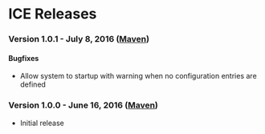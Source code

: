 # ICE Releases

### Version 1.0.1 - July 8, 2016 ([Maven](http://search.maven.org/#search%7Cga%7C1%7Cg%3A%22com.kik.config%22%20AND%20v%3A%221.0.1%22))

#### Bugfixes

  - Allow system to startup with warning when no configuration entries are defined

### Version 1.0.0 - June 16, 2016 ([Maven](http://search.maven.org/#search%7Cga%7C1%7Cg%3A%22com.kik.config%22%20AND%20v%3A%221.0.0%22))

  - Initial release
